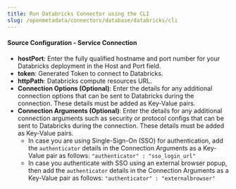 ```yaml
---
title: Run Databricks Connector using the CLI
slug: /openmetadata/connectors/database/databricks/cli
---
```


<ConnectorIntro connector="Databricks" goal="CLI" hasProfiler="true" hasDBT="true" />

<Requirements />

<MetadataIngestionServiceDev service="database" connector="Databricks" goal="CLI"/>

<h4>Source Configuration - Service Connection</h4>

- **hostPort**: Enter the fully qualified hostname and port number for your Databricks deployment in the Host and Port field.
- **token**: Generated Token to connect to Databricks.
- **httpPath**: Databricks compute resources URL.
- **Connection Options (Optional)**: Enter the details for any additional connection options that can be sent to Databricks during the connection. These details must be added as Key-Value pairs.
- **Connection Arguments (Optional)**: Enter the details for any additional connection arguments such as security or protocol configs that can be sent to Databricks during the connection. These details must be added as Key-Value pairs. 
  - In case you are using Single-Sign-On (SSO) for authentication, add the `authenticator` details in the Connection Arguments as a Key-Value pair as follows: `"authenticator" : "sso_login_url"`
  - In case you authenticate with SSO using an external browser popup, then add the `authenticator` details in the Connection Arguments as a Key-Value pair as follows: `"authenticator" : "externalbrowser"`

<MetadataIngestionConfig service="database" connector="Databricks" goal="CLI" hasProfiler="true" hasDBT="true"/>
